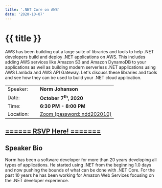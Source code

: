 ```yaml
---
title: '.NET Core on AWS'
date: '2020-10-07'
---
```

# {{ title }}

AWS has been building out a large suite of libraries and tools to help .NET developers build and deploy .NET applications on AWS. This includes adding AWS services like Amazon S3 and Amazon DynamoDB to your applications as well as building modern serverless .NET applications using AWS Lambda and AWS API Gateway. Let's discuss these libraries and tools and see how they can be used to build your .NET cloud application.

<table border="0">
    <tbody>
        <tr>
            <td>Speaker:</td>
            <td>&nbsp;</td>
            <td><b>Norm Johanson</b></td>
        </tr>
        <tr>
            <td>Date:</td>
            <td>&nbsp;</td>
            <td><b>October 7<sup>th</sup>, 2020</b></td>
        </tr>
        <tr>
            <td valign="top">Time:</td>
            <td>&nbsp;</td>
            <td><b>6:30 PM - 8:00 PM</b></td>
        </tr>
        <tr>
            <td valign="top">Location:</td>
            <td>&nbsp;</td>
            <td><a title="Location" rel="noopener noreferrer" target="_blank" href="https://match.zoom.us/j/92743541180?pwd=MzBBVUpmRityOW1EYmR2VGVjUGZLUT09">Zoom (password: ndd202010)</a></td>
        </tr>
    </tbody>
</table>
<h2><a target="_blank" rel="noopener noreferrer" href="https://www.eventbrite.com/e/net-on-aws-tickets-124163042001">====== RSVP Here! =======</a></h2>

<h2>Speaker Bio</h2>
<p>Norm has been a software developer for more than 20 years developing all types of applications. He started using .NET from the beginning 1.0 days and now pushing the bounds of what can be done with .NET Core. For the past 10 years he has been working for Amazon Web Services focusing on the .NET developer experience.</p>
